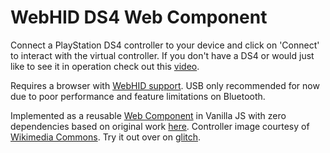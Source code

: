 # WebHID DS4 Web Component

Connect a PlayStation DS4 controller to your device and click on 'Connect' to interact with the virtual controller.
If you don't have a DS4 or would just like to see it in operation check out this [video](https://www.youtube.com/watch?v=XZfjJ_p9w6E).

Requires a browser with [WebHID support](https://caniuse.com/webhid).
USB only recommended for now due to poor performance and feature limitations on Bluetooth.

Implemented as a reusable [Web Component](https://developer.mozilla.org/en-US/docs/Web/Web_Components) in Vanilla JS with zero dependencies based on original work [here](https://github.com/TheBITLINK/WebHID-DS4).
Controller image courtesy of [Wikimedia Commons](https://commons.wikimedia.org/wiki/File:Dualshock_4_Layout.svg).
Try it out over on [glitch](https://ps-controller.glitch.me/).